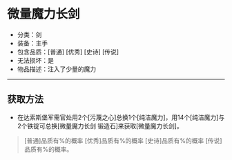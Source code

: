 # 微量魔力长剑
* 分类：剑
* 装备：主手
* 包含品质：[普通] [优秀] [史诗] [传说]
* 无法损坏：是
* 物品描述：注入了少量的魔力
---
## 获取方法
* 在达索斯堡军需官处用2个[污蔑之心]总换1个[纯洁魔力]，用14个[纯洁魔力]与2个铁锭可总换[微量魔力长剑 锻造石]来获取[微量魔力长剑]。
>[普通]品质有%的概率
>[优秀]品质有%的概率
>[史诗]品质有%的概率
>[传说]品质有%的概率。
